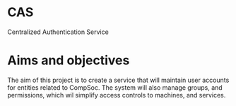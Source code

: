 CAS
===

Centralized Authentication Service

# Aims and objectives

The aim of this project is to create a service that will maintain user accounts for entities related to CompSoc. The system will also manage groups, and permissions, which wil simplify access controls to machines, and services.

